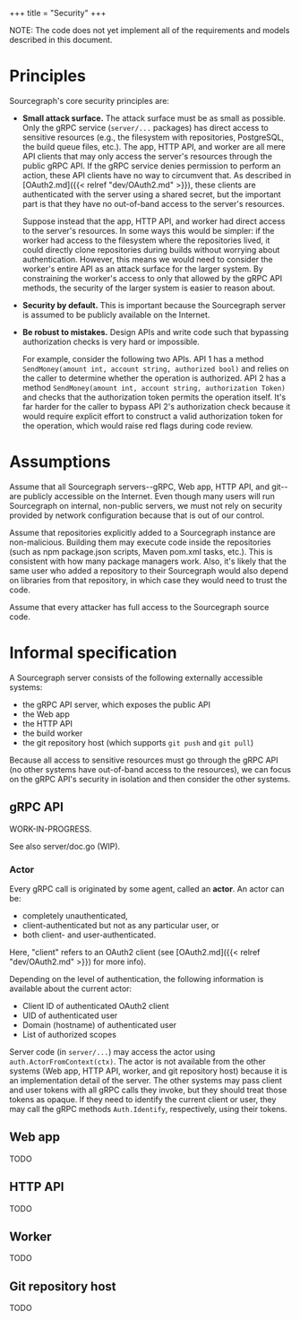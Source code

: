 +++
title = "Security"
+++

NOTE: The code does not yet implement all of the requirements and
models described in this document.


# Principles

Sourcegraph's core security principles are:

* **Small attack surface.** The attack surface must be as small as
  possible. Only the gRPC service (`server/...` packages) has direct
  access to sensitive resources (e.g., the filesystem with
  repositories, PostgreSQL, the build queue files, etc.). The app,
  HTTP API, and worker are all mere API clients that may only access
  the server's resources through the public gRPC API. If the gRPC
  service denies permission to perform an action, these API clients
  have no way to circumvent that. As described in
  [OAuth2.md]({{< relref "dev/OAuth2.md" >}}), these clients are authenticated with the
  server using a shared secret, but the important part is that they
  have no out-of-band access to the server's resources.

  Suppose instead that the app, HTTP API, and worker had direct access
  to the server's resources. In some ways this would be simpler: if
  the worker had access to the filesystem where the repositories
  lived, it could directly clone repositories during builds without
  worrying about authentication. However, this means we would need to
  consider the worker's entire API as an attack surface for the larger
  system. By constraining the worker's access to only that allowed by
  the gRPC API methods, the security of the larger system is easier to
  reason about.

* **Security by default.** This is important because the Sourcegraph
  server is assumed to be publicly available on the Internet.

* **Be robust to mistakes.** Design APIs and write code such that
  bypassing authorization checks is very hard or impossible.

  For example, consider the following two APIs. API 1 has a method
  `SendMoney(amount int, account string, authorized bool)` and relies
  on the caller to determine whether the operation is authorized. API
  2 has a method `SendMoney(amount int, account string, authorization
  Token)` and checks that the authorization token permits the
  operation itself. It's far harder for the caller to bypass API 2's
  authorization check because it would require explicit effort to
  construct a valid authorization token for the operation, which would
  raise red flags during code review.


# Assumptions

Assume that all Sourcegraph servers--gRPC, Web app, HTTP API, and
git--are publicly accessible on the Internet. Even though many users
will run Sourcegraph on internal, non-public servers, we must not rely
on security provided by network configuration because that is out of
our control.

Assume that repositories explicitly added to a Sourcegraph instance
are non-malicious. Building them may execute code inside the
repositories (such as npm package.json scripts, Maven pom.xml tasks,
etc.). This is consistent with how many package managers work. Also,
it's likely that the same user who added a repository to their
Sourcegraph would also depend on libraries from that repository, in
which case they would need to trust the code.

Assume that every attacker has full access to the Sourcegraph source
code.


# Informal specification

A Sourcegraph server consists of the following externally accessible
systems:

* the gRPC API server, which exposes the public API
* the Web app
* the HTTP API
* the build worker
* the git repository host (which supports `git push` and `git pull`)

Because all access to sensitive resources must go through the gRPC API
(no other systems have out-of-band access to the resources), we can
focus on the gRPC API's security in isolation and then consider the
other systems.


## gRPC API

WORK-IN-PROGRESS.

See also server/doc.go (WIP).

### Actor

Every gRPC call is originated by some agent, called an **actor**. An
actor can be:

* completely unauthenticated,
* client-authenticated but not as any particular user, or
* both client- and user-authenticated.

Here, "client" refers to an OAuth2 client (see
[OAuth2.md]({{< relref "dev/OAuth2.md" >}}) for more info).

Depending on the level of authentication, the following information is
available about the current actor:

* Client ID of authenticated OAuth2 client
* UID of authenticated user
* Domain (hostname) of authenticated user
* List of authorized scopes

Server code (in `server/...`) may access the actor using
`auth.ActorFromContext(ctx)`. The actor is not available from the
other systems (Web app, HTTP API, worker, and git repository host)
because it is an implementation detail of the server. The other
systems may pass client and user tokens with all gRPC calls they
invoke, but they should treat those tokens as opaque. If they need to
identify the current client or user, they may call the gRPC methods
`Auth.Identify`, respectively, using
their tokens.

## Web app

TODO

## HTTP API

TODO

## Worker

TODO

## Git repository host

TODO
